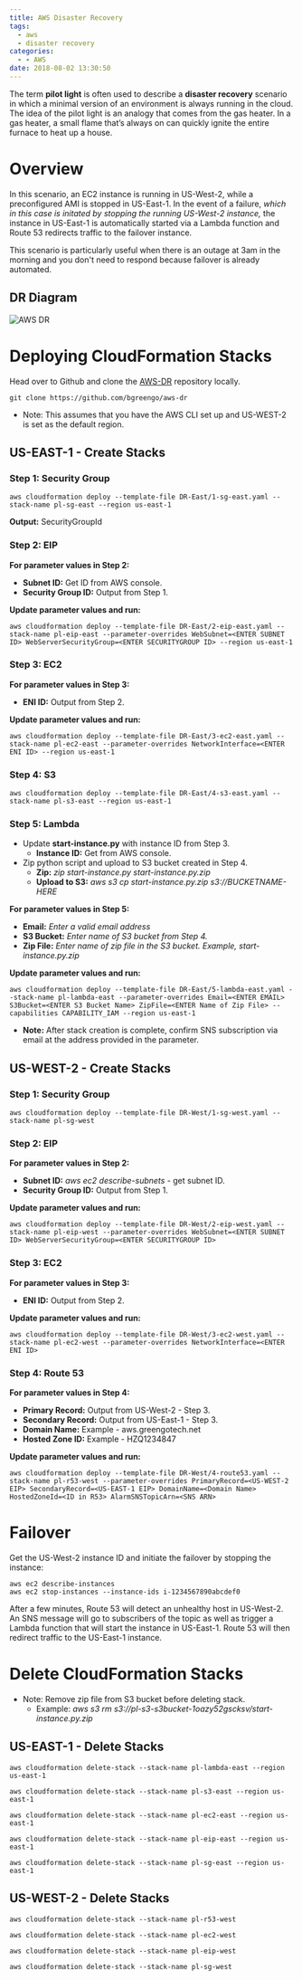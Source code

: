```yaml
---
title: AWS Disaster Recovery
tags:
  - aws
  - disaster recovery
categories:
  - - AWS
date: 2018-08-02 13:30:50
---
```



The term **pilot light** is often used to describe a **disaster recovery** scenario in which a minimal version of an environment is always running in the cloud. The idea of the pilot light is an analogy that comes from the gas heater. In a gas heater, a small flame that’s always on can quickly ignite the entire furnace to heat up a house.

# Overview
In this scenario, an EC2 instance is running in US-West-2, while a preconfigured AMI is stopped in US-East-1. In the event of a failure, *which in this case is initated by stopping the running US-West-2 instance,* the instance in US-East-1 is automatically started via a Lambda function and Route 53 redirects traffic to the failover instance. 

This scenario is particularly useful when there is an outage at 3am in the morning and you don't need to respond because failover is already automated. 

## DR Diagram
![AWS DR](https://user-images.githubusercontent.com/23042063/42403841-0408b49a-8139-11e8-8434-c13dac0b633f.png)

# Deploying CloudFormation Stacks

Head over to Github and clone the [AWS-DR](https://github.com/bgreengo/aws-dr) repository locally.

```
git clone https://github.com/bgreengo/aws-dr
```

- Note: This assumes that you have the AWS CLI set up and US-WEST-2 is set as the default region.

## US-EAST-1 - Create Stacks
### Step 1: Security Group
```
aws cloudformation deploy --template-file DR-East/1-sg-east.yaml --stack-name pl-sg-east --region us-east-1
```
**Output:** SecurityGroupId

### Step 2: EIP
**For parameter values in Step 2:**
- **Subnet ID:** Get ID from AWS console.
- **Security Group ID:** Output from Step 1.

**Update parameter values and run:**
```
aws cloudformation deploy --template-file DR-East/2-eip-east.yaml --stack-name pl-eip-east --parameter-overrides WebSubnet=<ENTER SUBNET ID> WebServerSecurityGroup=<ENTER SECURITYGROUP ID> --region us-east-1
```

### Step 3: EC2
**For parameter values in Step 3:**
- **ENI ID:** Output from Step 2.

**Update parameter values and run:**
```
aws cloudformation deploy --template-file DR-East/3-ec2-east.yaml --stack-name pl-ec2-east --parameter-overrides NetworkInterface=<ENTER ENI ID> --region us-east-1
```

### Step 4: S3
```
aws cloudformation deploy --template-file DR-East/4-s3-east.yaml --stack-name pl-s3-east --region us-east-1
```

### Step 5: Lambda
- Update **start-instance.py** with instance ID from Step 3.
  - **Instance ID:** Get from AWS console.
- Zip python script and upload to S3 bucket created in Step 4.
  - **Zip:** *zip start-instance.py start-instance.py.zip*
  - **Upload to S3:** *aws s3 cp start-instance.py.zip s3://BUCKETNAME-HERE*

**For parameter values in Step 5:**
- **Email:** *Enter a valid email address*
- **S3 Bucket:** *Enter name of S3 bucket from Step 4.*
- **Zip File:** *Enter name of zip file in the S3 bucket. Example, start-instance.py.zip*

**Update parameter values and run:**
```
aws cloudformation deploy --template-file DR-East/5-lambda-east.yaml --stack-name pl-lambda-east --parameter-overrides Email=<ENTER EMAIL> S3Bucket=<ENTER S3 Bucket Name> ZipFile=<ENTER Name of Zip File> --capabilities CAPABILITY_IAM --region us-east-1
```

- **Note:** After stack creation is complete, confirm SNS subscription via email at the address provided in the parameter.

## US-WEST-2 - Create Stacks

### Step 1: Security Group
```
aws cloudformation deploy --template-file DR-West/1-sg-west.yaml --stack-name pl-sg-west
```

### Step 2: EIP
**For parameter values in Step 2:**
- **Subnet ID:** *aws ec2 describe-subnets* - get subnet ID.
- **Security Group ID:** Output from Step 1.

**Update parameter values and run:**
```
aws cloudformation deploy --template-file DR-West/2-eip-west.yaml --stack-name pl-eip-west --parameter-overrides WebSubnet=<ENTER SUBNET ID> WebServerSecurityGroup=<ENTER SECURITYGROUP ID>
```

### Step 3: EC2
**For parameter values in Step 3:**
- **ENI ID:** Output from Step 2.

**Update parameter values and run:**
```
aws cloudformation deploy --template-file DR-West/3-ec2-west.yaml --stack-name pl-ec2-west --parameter-overrides NetworkInterface=<ENTER ENI ID>
```

### Step 4: Route 53
**For parameter values in Step 4:**
- **Primary Record:** Output from US-West-2 - Step 3.
- **Secondary Record:** Output from US-East-1 - Step 3.
- **Domain Name:** Example - aws.greengotech.net
- **Hosted Zone ID:** Example - HZQ1234847

**Update parameter values and run:**
```
aws cloudformation deploy --template-file DR-West/4-route53.yaml --stack-name pl-r53-west --parameter-overrides PrimaryRecord=<US-WEST-2 EIP> SecondaryRecord=<US-EAST-1 EIP> DomainName=<Domain Name> HostedZoneId=<ID in R53> AlarmSNSTopicArn=<SNS ARN> 
```

# Failover 
Get the US-West-2 instance ID and initiate the failover by stopping the instance:
```
aws ec2 describe-instances
aws ec2 stop-instances --instance-ids i-1234567890abcdef0
```

After a few minutes, Route 53 will detect an unhealthy host in US-West-2. An SNS message will go to subscribers of the topic as well as trigger a Lambda function that will start the instance in US-East-1. Route 53 will then redirect traffic to the US-East-1 instance.


# Delete CloudFormation Stacks

- Note: Remove zip file from S3 bucket before deleting stack.
    - Example: *aws s3 rm s3://pl-s3-s3bucket-1oazy52gscksv/start-instance.py.zip*

## US-EAST-1 - Delete Stacks
```
aws cloudformation delete-stack --stack-name pl-lambda-east --region us-east-1
```
```
aws cloudformation delete-stack --stack-name pl-s3-east --region us-east-1
```
```
aws cloudformation delete-stack --stack-name pl-ec2-east --region us-east-1
```
```
aws cloudformation delete-stack --stack-name pl-eip-east --region us-east-1
```
```
aws cloudformation delete-stack --stack-name pl-sg-east --region us-east-1
```

## US-WEST-2 - Delete Stacks
```
aws cloudformation delete-stack --stack-name pl-r53-west
```
```
aws cloudformation delete-stack --stack-name pl-ec2-west
```
```
aws cloudformation delete-stack --stack-name pl-eip-west
```
```
aws cloudformation delete-stack --stack-name pl-sg-west
```
<!--
## DR Video Demo
{% youtube tXNWMlKe1Do %}
-->



